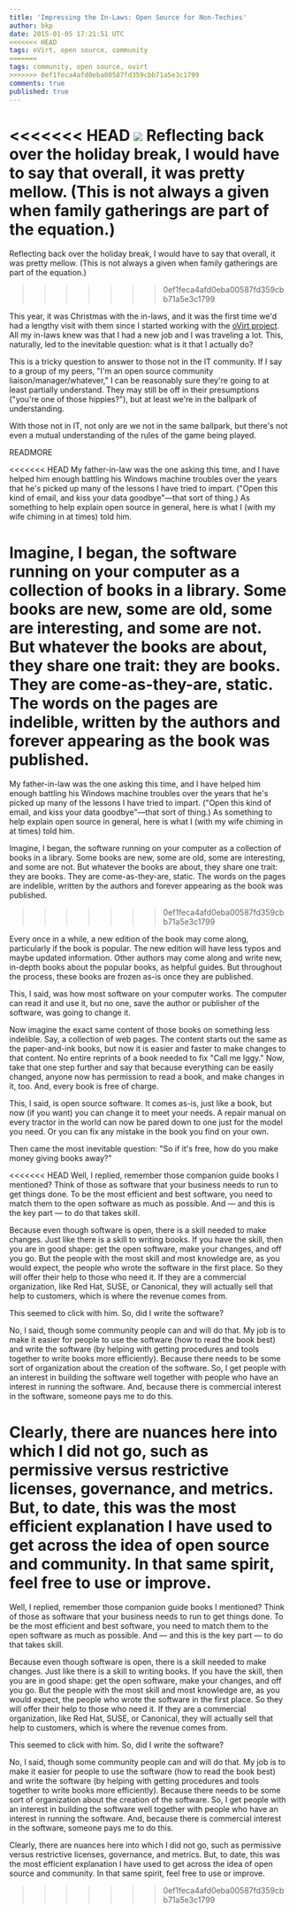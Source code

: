 ```yaml
---
title: 'Impressing the In-Laws: Open Source for Non-Techies'
author: bkp
date: 2015-01-05 17:21:51 UTC
<<<<<<< HEAD
tags: oVirt, open source, community
=======
tags: community, open source, ovirt
>>>>>>> 0ef1feca4afd0eba00587fd359cbb71a5e3c1799
comments: true
published: true
---
```


<<<<<<< HEAD
![](blog/computer-illus.jpg) Reflecting back over the holiday break, I would have to say that overall, it was pretty mellow. (This is not always a given when family gatherings are part of the equation.)
=======
Reflecting back over the holiday break, I would have to say that overall, it was pretty mellow. (This is not always a given when family gatherings are part of the equation.)
>>>>>>> 0ef1feca4afd0eba00587fd359cbb71a5e3c1799

This year, it was Christmas with the in-laws, and it was the first time we'd had a lengthy visit with them since I started working with the [oVirt project](http://www.ovirt.org/Home). All my in-laws knew was that I had a new job and I was traveling a lot. This, naturally, led to the inevitable question: what is it that I actually do?

This is a tricky question to answer to those not in the IT community. If I say to a group of my peers, "I'm an open source community liaison/manager/whatever," I can be reasonably sure they're going to at least partially understand. They may still be off in their presumptions ("you're one of those hippies?"), but at least we're in the ballpark of understanding.

With those not in IT, not only are we not in the same ballpark, but there's not even a mutual understanding of the rules of the game being played.

READMORE

<<<<<<< HEAD
My father-in-law was the one asking this time, and I have helped him enough battling his Windows machine troubles over the years that he's picked up many of the lessons I have tried to impart. ("Open this kind of email, and kiss your data goodbye"&mdash;that sort of thing.) As something to help explain open source in general, here is what I (with my wife chiming in at times) told him.

Imagine, I began, the software running on your computer as a collection of books in a library. Some books are new, some are old, some are interesting, and some are not. But whatever the books are about, they share one trait: they are books. They are come-as-they-are, static. The words on the pages are indelible, written by the authors and forever appearing as the book was published. 
=======
My father-in-law was the one asking this time, and I have helped him enough battling his Windows machine troubles over the years that he's picked up many of the lessons I have tried to impart. ("Open this kind of email, and kiss your data goodbye"—that sort of thing.) As something to help explain open source in general, here is what I (with my wife chiming in at times) told him.

Imagine, I began, the software running on your computer as a collection of books in a library. Some books are new, some are old, some are interesting, and some are not. But whatever the books are about, they share one trait: they are books. They are come-as-they-are, static. The words on the pages are indelible, written by the authors and forever appearing as the book was published.
>>>>>>> 0ef1feca4afd0eba00587fd359cbb71a5e3c1799

Every once in a while, a new edition of the book may come along, particularly if the book is popular. The new edition will have less typos and maybe updated information. Other authors may come along and write new, in-depth books about the popular books, as helpful guides. But throughout the process, these books are frozen as-is once they are published.

This, I said, was how most software on your computer works. The computer can read it and use it, but no one, save the author or publisher of the software, was going to change it.

Now imagine the exact same content of those books on something less indelible. Say, a collection of web pages. The content starts out the same as the paper-and-ink books, but now it is easier and faster to make changes to that content. No entire reprints of a book needed to fix "Call me Iggy." Now, take that one step further and say that because everything can be easily changed, anyone now has permission to read a book, and make changes in it, too. And, every book is free of charge.

This, I said, is open source software. It comes as-is, just like a book, but now (if you want) you can change it to meet your needs. A repair manual on every tractor in the world can now be pared down to one just for the model you need. Or you can fix any mistake in the book you find on your own.

Then came the most inevitable question: "So if it's free, how do you make money giving books away?"

<<<<<<< HEAD
Well, I replied, remember those companion guide books I mentioned? Think of those as software that your business needs to run to get things done. To be the most efficient and best software, you need to match them to the open software as much as possible. And &mdash; and this is the key part &mdash; to do that takes skill. 

Because even though software is open, there is a skill needed to make changes. Just like there is a skill to writing books. If you have the skill, then you are in good shape: get the open software, make your changes, and off you go. But the people with the most skill and most knowledge are, as you would expect, the people who wrote the software in the first place. So they will offer their help to those who need it. If they are a commercial organization, like Red Hat, SUSE, or Canonical, they will actually sell that help to customers, which is where the revenue comes from.

This seemed to click with him. So, did I write the software? 

No, I said, though some community people can and will do that. My job is to make it easier for people to use the software (how to read the book best) and write the software (by helping with getting procedures and tools together to write books more efficiently). Because there needs to be some sort of organization about the creation of the software. So, I get people with an interest in building the software well together with people who have an interest in running the software. And, because there is commercial interest in the software, someone pays me to do this.

Clearly, there are nuances here into which I did not go, such as permissive versus restrictive licenses, governance, and metrics. But, to date, this was the most efficient explanation I have used to get across the idea of open source and community. In that same spirit, feel free to use or improve.
=======
Well, I replied, remember those companion guide books I mentioned? Think of those as software that your business needs to run to get things done. To be the most efficient and best software, you need to match them to the open software as much as possible. And — and this is the key part — to do that takes skill.

Because even though software is open, there is a skill needed to make changes. Just like there is a skill to writing books. If you have the skill, then you are in good shape: get the open software, make your changes, and off you go. But the people with the most skill and most knowledge are, as you would expect, the people who wrote the software in the first place. So they will offer their help to those who need it. If they are a commercial organization, like Red Hat, SUSE, or Canonical, they will actually sell that help to customers, which is where the revenue comes from.

This seemed to click with him. So, did I write the software?

No, I said, though some community people can and will do that. My job is to make it easier for people to use the software (how to read the book best) and write the software (by helping with getting procedures and tools together to write books more efficiently). Because there needs to be some sort of organization about the creation of the software. So, I get people with an interest in building the software well together with people who have an interest in running the software. And, because there is commercial interest in the software, someone pays me to do this.

Clearly, there are nuances here into which I did not go, such as permissive versus restrictive licenses, governance, and metrics. But, to date, this was the most efficient explanation I have used to get across the idea of open source and community. In that same spirit, feel free to use or improve.
>>>>>>> 0ef1feca4afd0eba00587fd359cbb71a5e3c1799
